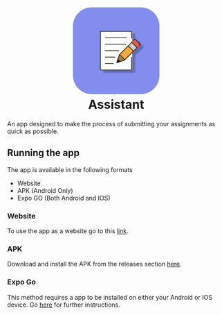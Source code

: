 <h1 align="center">
  <img src="https://github.com/bruhmoment6420/assistant/blob/main/assets/icon.png" width="200" height="200"/><br/>
  Assistant
</h1>

An app designed to make the process of submitting your assignments as quick as possible.
## Running the app
The app is available in the following formats
- Website 
- APK (Android Only)
- Expo GO (Both Android and IOS)
### Website
To use the app as a website go to this [link](https://assignment-assistant.netlify.app/).
### APK 
Download and install the APK from the releases section [here](bruh.com).
### Expo Go 
This method requires a app to be installed on either your Android or IOS device. Go [here]() for further instructions.
